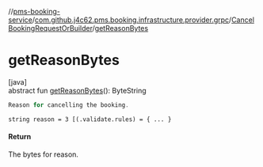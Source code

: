 //[pms-booking-service](../../../index.md)/[com.github.j4c62.pms.booking.infrastructure.provider.grpc](../index.md)/[CancelBookingRequestOrBuilder](index.md)/[getReasonBytes](get-reason-bytes.md)

# getReasonBytes

[java]\
abstract fun [getReasonBytes](get-reason-bytes.md)(): ByteString

```kotlin
Reason for cancelling the booking.

```
`string reason = 3 [(.validate.rules) = { ... }`

#### Return

The bytes for reason.